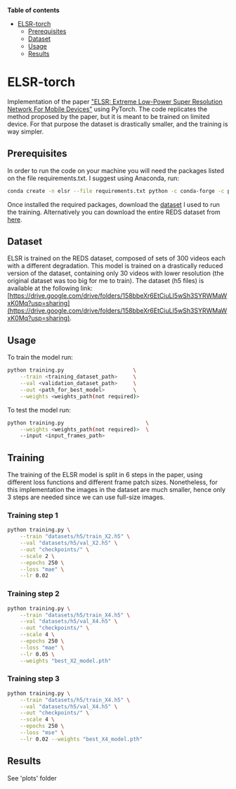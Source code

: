 **Table of contents**

- [ELSR-torch](#elsr-torch)
  * [Prerequisites](#prerequisites)
  * [Dataset](#dataset)
  * [Usage](#usage)
  * [Results](#results)

# ELSR-torch
Implementation of the paper ["ELSR: Extreme Low-Power Super Resolution Network For Mobile Devices"](https://arxiv.org/abs/2208.14600) using PyTorch. The code replicates the method proposed by the paper, but it is meant to be trained on limited device. For that purpose the dataset is drastically smaller, and the training is way simpler.

## Prerequisites
In order to run the code on your machine you will need the packages listed on the file requirements.txt. I suggest using Anaconda, run:
```bash
conda create -n elsr --file requirements.txt python -c conda-forge -c pytorch -c nvidia
```
Once installed the required packages, download the [dataset](https://drive.google.com/drive/folders/158bbeXr6EtCiuLI5wSh3SYRWMaWxK0Mq?usp=sharing) I used to run the training. Alternatively you can download the entire REDS dataset from [here](https://seungjunnah.github.io/Datasets/reds.html).

## Dataset
ELSR is trained on the REDS dataset, composed of sets of 300 videos each with a different degradation. This model is trained on a drastically reduced version of the dataset, containing only 30 videos with lower resolution (the original dataset was too big for me to train). The dataset (h5 files) is available at the following link: [https://drive.google.com/drive/folders/158bbeXr6EtCiuLI5wSh3SYRWMaWxK0Mq?usp=sharing](https://drive.google.com/drive/folders/158bbeXr6EtCiuLI5wSh3SYRWMaWxK0Mq?usp=sharing).

## Usage
To train the model run:
```bash
python training.py                      \
	--train <training_dataset_path>     \
	--val <validation_dataset_path>     \
	--out <path_for_best_model>         \
	--weights <weights_path(not required)>
```
To test the model run:
```bash
python training.py                          \
	--weights <weights_path(not required)>  \
	--input <input_frames_path>
```

## Training
The training of the ELSR model is split in 6 steps in the paper, using different loss functions and different frame patch sizes. Nonetheless, for this implementation the images in the dataset are much smaller, hence only 3 steps are needed since we can use full-size images.

### Training step 1
```bash
python training.py \
	--train "datasets/h5/train_X2.h5" \
	--val "datasets/h5/val_X2.h5" \
	--out "checkpoints/" \
	--scale 2 \
	--epochs 250 \
	--loss "mae" \
	--lr 0.02
```

### Training step 2
```bash
python training.py \
	--train "datasets/h5/train_X4.h5" \
	--val "datasets/h5/val_X4.h5" \
	--out "checkpoints/" \
	--scale 4 \
	--epochs 250 \
	--loss "mae" \
	--lr 0.05 \
	--weights "best_X2_model.pth"
```

### Training step 3
```bash
python training.py \
	--train "datasets/h5/train_X4.h5" \
	--val "datasets/h5/val_X4.h5" \
	--out "checkpoints/" \
	--scale 4 \
	--epochs 250 \
	--loss "mse" \
	--lr 0.02 --weights "best_X4_model.pth"
```

## Results
See 'plots' folder